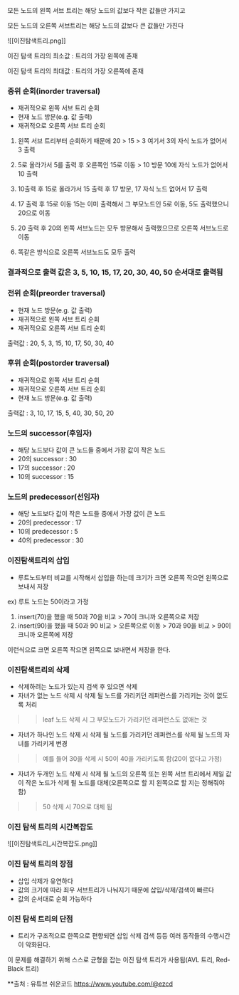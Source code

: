   

모든 노드의 왼쪽 서브 트리는 해당 노드의 값보다 작은 값들만 가지고

모든 노드의 오른쪽 서브트리는 해당 노드의 값보다 큰 값들만 가진다

  

![[이진탐색트리.png]]

  

이진 탐색 트리의 최소값 : 트리의 가장 왼쪽에 존재

이진 탐색 트리의 최대값 : 트리의 가장 오른쪽에 존재

  

### 중위 순회(inorder traversal)

- 재귀적으로 왼쪽 서브 트리 순회
- 현재 노드 방문(e.g. 값 출력)
- 재귀적으로 오른쪽 서브 트리 순회

  

1. 왼쪽 서브 트리부터 순회하기 때문에 20 > 15 > 3 여기서 3의 자식 노드가 없어서 3 출력

1. 5로 올라가서 5를 출력 후 오른쪽인 15로 이동 > 10 방문 10에 자식 노드가 없어서 10 출력
2. 10출력 후 15로 올라가서 15 출력 후 17 방문, 17 자식 노드 없어서 17 출력
3. 17 출력 후 15로 이동 15는 이미 출력해서 그 부모노드인 5로 이동, 5도 출력했으니 20으로 이동
4. 20 출력 후 20의 왼쪽 서브노드는 모두 방문해서 출력했으므로 오른쪽 서브노드로 이동
5. 똑같은 방식으로 오른쪽 서브노드도 모두 출력

  

### 결과적으로 출력 값은 3, 5, 10, 15, 17, 20, 30, 40, 50 순서대로 출력됨

  

### 전위 순회(preorder traversal)

- 현재 노드 방문(e.g. 값 출력)
- 재귀적으로 왼쪽 서브 트리 순회
- 재귀적으로 오른쪽 서브 트리 순회

  

출력값 : 20, 5, 3, 15, 10, 17, 50, 30, 40

  

### 후위 순회(postorder traversal)

- 재귀적으로 왼쪽 서브 트리 순회
- 재귀적으로 오른쪽 서브 트리 순회
- 현재 노드 방문(e.g. 값 출력)

  

출력값 : 3, 10, 17, 15, 5, 40, 30, 50, 20

  

### 노드의 successor(후임자)

- 해당 노드보다 값이 큰 노드들 중에서 가장 값이 작은 노드
- 20의 successor : 30
- 17의 successor : 20
- 10의 successor : 15

  

### 노드의 predecessor(선임자)

- 해당 노드보다 값이 작은 노드들 중에서 가장 값이 큰 노드
- 20의 predecessor : 17
- 10의 predecessor : 5
- 40의 predecessor : 30

  

### 이진탐색트리의 삽입

- 루트노드부터 비교를 시작해서 삽입을 하는데 크기가 크면 오른쪽 작으면 왼쪽으로 보내서 저장

ex) 루트 노드는 50이라고 가정

1. insert(70)을 했을 때 50과 70을 비교 > 70이 크니까 오른쪽으로 저장
2. insert(90)을 했을 때 50과 90 비교 > 오른쪽으로 이동 > 70과 90을 비교 > 90이 크니까 오른쪽에 저장

이런식으로 크면 오른쪽 작으면 왼쪽으로 보내면서 저장을 한다.

  

### 이진탐색트리의 삭제

- 삭제하려는 노드가 있는지 검색 후 있으면 삭제
- 자녀가 없는 노드 삭제 시 삭제 될 노드를 가리키던 레퍼런스를 가리키는 것이 없도록 처리

>> leaf 노드 삭제 시 그 부모노드가 가리키던 레퍼런스도 없애는 것

- 자녀가 하나인 노드 삭제 시 삭제 될 노드를 가리키던 레퍼런스를 삭제 될 노드의 자녀를 가리키게 변경

>> 예를 들어 30을 삭제 시 50이 40을 가리키도록 함(20이 없다고 가정)

- 자녀가 두개인 노드 삭제 시 삭제 될 노드의 오른쪽 또는 왼쪽 서브 트리에서 제일 값이 작은 노드가 삭제 될 노드를 대체(오른쪽으로 할 지 왼쪽으로 할 지는 정해줘야 함)

>> 50 삭제 시 70으로 대체 됨

  

### 이진 탐색 트리의 시간복잡도

![[이진탐색트리_시간복잡도.png]]

  

### 이진 탐색 트리의 장점

- 삽입 삭제가 유연하다
- 값의 크기에 따라 죄우 서브트리가 나눠지기 때문에 삽입/삭제/검색이 빠르다
- 값의 순서대로 순회 가능하다

  

### 이진 탐색 트리의 단점

- 트리가 구조적으로 한쪽으로 편향되면 삽입 삭제 검색 등등 여러 동작들의 수행시간이 악화된다.

이 문제를 해결하기 위해 스스로 균형을 잡는 이진 탐색 트리가 사용됨(AVL 트리, Red-Black 트리)


**출처 : 유튜브 쉬운코드 https://www.youtube.com/@ezcd